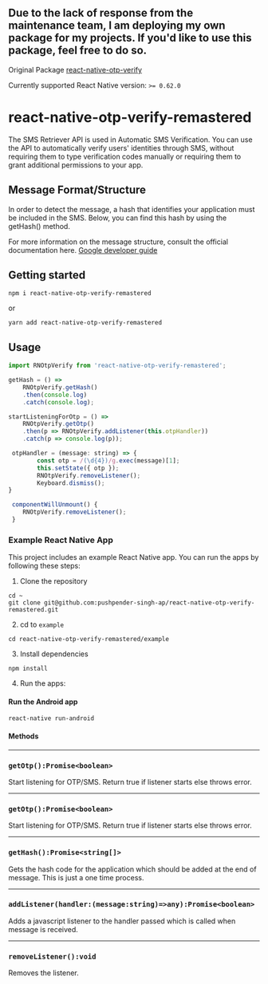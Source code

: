 ## Due to the lack of response from the maintenance team, I am deploying my own package for my projects. If you'd like to use this package, feel free to do so.

Original Package [react-native-otp-verify](https://www.npmjs.com/package/react-native-otp-verify)

Currently supported React Native version: `>= 0.62.0`

# react-native-otp-verify-remastered
The SMS Retriever API is used in Automatic SMS Verification.
You can use the API to automatically verify users' identities through SMS, without requiring them to type verification codes manually or requiring them to grant additional permissions to your app.

 ## Message Format/Structure
 In order to detect the message, a hash that identifies your application must be included in the SMS. Below, you can find this hash by using the getHash() method.

For more information on the message structure, consult the official documentation here.
[Google developer guide](https://developers.google.com/identity/sms-retriever/verify)

## Getting started

```
npm i react-native-otp-verify-remastered
```
or
```
yarn add react-native-otp-verify-remastered
```

## Usage
```javascript
import RNOtpVerify from 'react-native-otp-verify-remastered';

getHash = () =>
    RNOtpVerify.getHash()
    .then(console.log)
    .catch(console.log);

startListeningForOtp = () =>
    RNOtpVerify.getOtp()
    .then(p => RNOtpVerify.addListener(this.otpHandler))
    .catch(p => console.log(p));

 otpHandler = (message: string) => {
        const otp = /(\d{4})/g.exec(message)[1];
        this.setState({ otp });
        RNOtpVerify.removeListener();
        Keyboard.dismiss();
}

 componentWillUnmount() {
    RNOtpVerify.removeListener();
 }
```

### Example React Native App

This project includes an example React Native app.
You can run the apps by following these steps:

1. Clone the repository

```
cd ~
git clone git@github.com:pushpender-singh-ap/react-native-otp-verify-remastered.git
```

2. cd to `example`

```
cd react-native-otp-verify-remastered/example
```

3. Install dependencies

```
npm install
```

4. Run the apps:
#### Run the Android app

```
react-native run-android
```

#### Methods
---
### `getOtp():Promise<boolean>`

Start listening for OTP/SMS. Return true if listener starts else throws error.

---
### `getOtp():Promise<boolean>`

Start listening for OTP/SMS. Return true if listener starts else throws error.

---
### `getHash():Promise<string[]>`

Gets the hash code for the application which should be added at the end of message.
This is just a one time process.

---
### `addListener(handler:(message:string)=>any):Promise<boolean>`

Adds a javascript listener to the handler passed which is called when message is received.

---
### `removeListener():void`

Removes the listener.